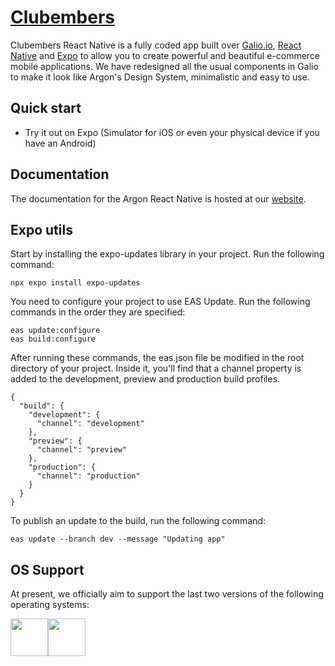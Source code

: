 # [Clubembers](https://creativetimofficial.github.io/argon-react-native/docs/#)


Clubembers React Native is a fully coded app built over [Galio.io](https://galio.io/?ref=creativetim), [React Native](https://facebook.github.io/react-native/?ref=creativetim) and [Expo](https://expo.io/?ref=creativetim) to allow you to create powerful and beautiful e-commerce mobile applications. We have redesigned all the usual components in Galio to make it look like Argon's Design System, minimalistic and easy to use.

## Quick start
- Try it out on Expo (Simulator for iOS or even your physical device if you have an Android)

## Documentation
The documentation for the Argon React Native is hosted at our [website](https://demos.creative-tim.com/argon-react-native/docs/).

## Expo utils

Start by installing the expo-updates library in your project. Run the following command:
```
npx expo install expo-updates
```
You need to configure your project to use EAS Update. Run the following commands in the order they are specified:
```
eas update:configure
eas build:configure
```
After running these commands, the eas.json file be modified in the root directory of your project. Inside it, you'll find that a channel property is added to the development, preview and production build profiles.
```
{
  "build": {
    "development": {
      "channel": "development"
    },
    "preview": {
      "channel": "preview"
    },
    "production": {
      "channel": "production"
    }
  }
}
```
To publish an update to the build, run the following command:
```
eas update --branch dev --message "Updating app"
```

## OS Support

At present, we officially aim to support the last two versions of the following operating systems:

[<img src="https://raw.githubusercontent.com/creativetimofficial/ct-material-kit-pro-react-native/master/assets/android-logo.png" width="60" height="60" />](https://www.creative-tim.com/product/material-kit-pro-react-native)[<img src="https://raw.githubusercontent.com/creativetimofficial/ct-material-kit-pro-react-native/master/assets/apple-logo.png" width="60" height="60" />](https://www.creative-tim.com/product/material-kit-pro-react-native)


